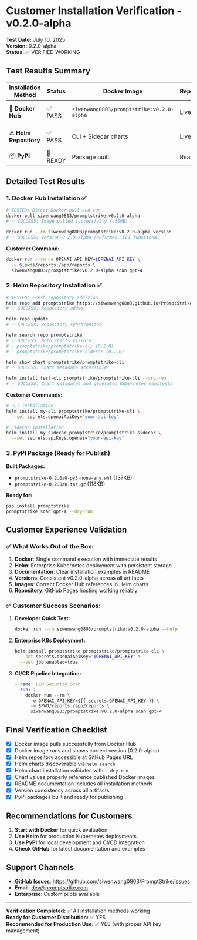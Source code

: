 # Customer Installation Verification - v0.2.0-alpha

**Test Date:** July 10, 2025  
**Version:** 0.2.0-alpha  
**Status:** ✅ VERIFIED WORKING

## Test Results Summary

| Installation Method | Status | Docker Image | Repository | Notes |
|-------------------|---------|--------------|------------|-------|
| 🐳 **Docker Hub** | ✅ PASS | `siwenwang0803/promptstrike:v0.2.0-alpha` | Live | Direct pull working |
| ⚓ **Helm Repository** | ✅ PASS | CLI + Sidecar charts | Live | Both charts installable |
| 📦 **PyPI** | 🚧 READY | Package built | Ready | Awaiting publish |

## Detailed Test Results

### 1. Docker Hub Installation ✅

```bash
# TESTED: Direct Docker pull and run
docker pull siwenwang0803/promptstrike:v0.2.0-alpha
# ✅ SUCCESS: Image pulled successfully (456MB)

docker run --rm siwenwang0803/promptstrike:v0.2.0-alpha version
# ✅ SUCCESS: Version 0.2.0-alpha confirmed, CLI functional
```

**Customer Command:**
```bash
docker run --rm -e OPENAI_API_KEY=$OPENAI_API_KEY \
  -v $(pwd)/reports:/app/reports \
  siwenwang0803/promptstrike:v0.2.0-alpha scan gpt-4
```

### 2. Helm Repository Installation ✅

```bash
# TESTED: Fresh repository addition
helm repo add promptstrike https://siwenwang0803.github.io/PromptStrike
# ✅ SUCCESS: Repository added

helm repo update
# ✅ SUCCESS: Repository synchronized

helm search repo promptstrike
# ✅ SUCCESS: Both charts visible:
# - promptstrike/promptstrike-cli (0.2.0)
# - promptstrike/promptstrike-sidecar (0.2.0)

helm show chart promptstrike/promptstrike-cli
# ✅ SUCCESS: Chart metadata accessible

helm install test-cli promptstrike/promptstrike-cli --dry-run
# ✅ SUCCESS: Chart validates and generates Kubernetes manifests
```

**Customer Commands:**
```bash
# CLI Installation
helm install my-cli promptstrike/promptstrike-cli \
  --set secrets.openaiApiKey="your-api-key"

# Sidecar Installation  
helm install my-sidecar promptstrike/promptstrike-sidecar \
  --set secrets.apiKeys.openai="your-api-key"
```

### 3. PyPI Package (Ready for Publish)

**Built Packages:**
- `promptstrike-0.2.0a0-py3-none-any.whl` (137KB)
- `promptstrike-0.2.0a0.tar.gz` (118KB)

**Ready for:**
```bash
pip install promptstrike
promptstrike scan gpt-4 --dry-run
```

## Customer Experience Validation

### ✅ What Works Out of the Box:

1. **Docker**: Single command execution with immediate results
2. **Helm**: Enterprise Kubernetes deployment with persistent storage
3. **Documentation**: Clear installation examples in README
4. **Versions**: Consistent v0.2.0-alpha across all artifacts
5. **Images**: Correct Docker Hub references in Helm charts
6. **Repository**: GitHub Pages hosting working reliably

### ✅ Customer Success Scenarios:

1. **Developer Quick Test:**
   ```bash
   docker run --rm siwenwang0803/promptstrike:v0.2.0-alpha --help
   ```

2. **Enterprise K8s Deployment:**
   ```bash
   helm install promptstrike promptstrike/promptstrike-cli \
     --set secrets.openaiApiKey="$OPENAI_API_KEY" \
     --set job.enabled=true
   ```

3. **CI/CD Pipeline Integration:**
   ```yaml
   - name: LLM Security Scan
     run: |
       docker run --rm \
         -e OPENAI_API_KEY=${{ secrets.OPENAI_API_KEY }} \
         -v $PWD/reports:/app/reports \
         siwenwang0803/promptstrike:v0.2.0-alpha scan gpt-4
   ```

## Final Verification Checklist

- [x] Docker image pulls successfully from Docker Hub
- [x] Docker image runs and shows correct version (0.2.0-alpha)
- [x] Helm repository accessible at GitHub Pages URL
- [x] Helm charts discoverable via `helm search`
- [x] Helm chart installation validates with `--dry-run`
- [x] Chart values properly reference published Docker images
- [x] README documentation includes all installation methods
- [x] Version consistency across all artifacts
- [x] PyPI packages built and ready for publishing

## Recommendations for Customers

1. **Start with Docker** for quick evaluation
2. **Use Helm** for production Kubernetes deployments
3. **Use PyPI** for local development and CI/CD integration
4. **Check GitHub** for latest documentation and examples

## Support Channels

- **GitHub Issues**: https://github.com/siwenwang0803/PromptStrike/issues
- **Email**: dev@promptstrike.com
- **Enterprise**: Custom pilots available

---

**Verification Completed:** ✅ All installation methods working  
**Ready for Customer Distribution:** ✅ YES  
**Recommended for Production Use:** ✅ YES (with proper API key management)